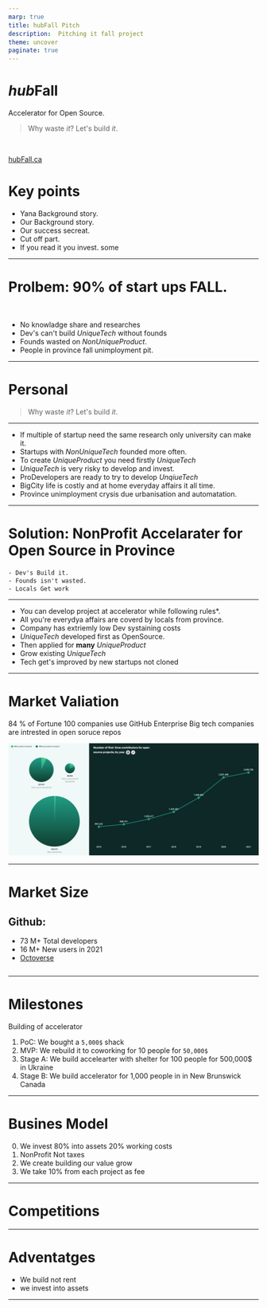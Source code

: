 ```yaml
---
marp: true
title: hubFall Pitch
description:  Pitching it fall project
theme: uncover
paginate: true
---
```


<!--
<style>
  :root {
    --color-background: #ddd;
    --color-background-code: #ccc;
    --color-background-paginate: rgba(128, 128, 128, 0.05);
    --color-foreground: #345;
    --color-highlight: #99c;
    --color-highlight-hover: #aaf;
    --color-highlight-heading: #99c;
    --color-header: #bbb;
    --color-header-shadow: transparent;
  }
</style>

# *IT* **Fall**

You waste *it*.
Now you Build *it*! 

[itFall.ca](https://itfall.ca/)

-->
# *hub***Fall**

Accelerator for Open Source.

>Why waste *it*?
>Let's build *it*.

</br>


[hubFall.ca](https://itfall.ca/)


# Key points

- Yana Background story.
- Our Background story.
- Our success secreat.
- Cut off part.
- If you read it you invest.
some

---

# Prolbem: 90% of start ups **FALL**. 
</br>

- No knowladge share and researches
- Dev's can't build *UniqueTech* without founds
- Founds wasted on *NonUniqueProduct*.
- People in province fall unimployment pit.

___

# Personal 

>Why waste *it*?
>Let's build *it*.
___

- If multiple of startup need the same research only university can make it.
- Startups with *NonUniqueTech* founded more often.
- To create *UniqueProduct* you need firstly *UniqueTech*
- *UniqueTech* is very risky to develop and invest.
- ProDevelopers are ready to try to develop *UnqiueTech*
- BigCity life is costly and at home everyday affairs it all time.
- Province unimployment crysis due urbanisation and automatation. 

---

# Solution: NonProfit Accelarater for Open Source in Province


    - Dev's Build it.
    - Founds isn't wasted.
    - Locals Get work

___
- You can develop project at accelerator while following rules*.
- All you're everydya affairs are coverd by locals from province.
- Company has extriemly low Dev systaining costs
- *UniqueTech* developed first as OpenSource.
- Then applied for **many** *UniqueProduct* 
- Grow existing *UniqueTech*
- Tech get's improved by new startups not cloned

---

# Market Valiation


84 % of Fortune 100 companies use GitHub Enterprise
Big tech companies are intrested in open soruce repos


![width:800px](Res\OpenSourceGraph.jpg) 

---
# Market Size

## Github:


- 73 M+ Total developers 
- 16 M+ New users in 2021
- [Octoverse](https://octoverse.github.com/#lets-look-back-at-the-code-and-communities-built-on-git-hub-this-year)

```markdown


```
---

# Milestones 

Building of accelerator

1. PoC: We bought a `5,000$` shack 
2. MVP: We rebuild it to coworking for 10 people for `50,000$`
3. Stage A: We build accelearter with shelter for 100 people for 500,000$ in Ukraine
4. Stage B: We build accelerator for 1,000 people in in New Brunswick Canada
	
---
# Busines Model

0. We invest 80% into assets 20% working costs
1. NonProfit Not taxes
2. We create building our value grow
3. We take 10% from each project as fee

--- 

# Competitions

---
# Adventatges

- We build not rent
- we invest into assets


---
